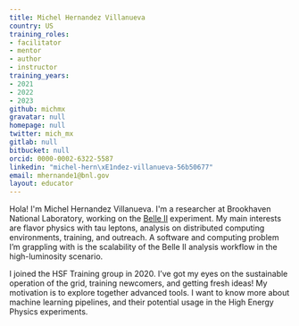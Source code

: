 ```yaml
---
title: Michel Hernandez Villanueva
country: US
training_roles:
- facilitator
- mentor
- author
- instructor
training_years:
- 2021
- 2022
- 2023
github: michmx
gravatar: null
homepage: null
twitter: mich_mx
gitlab: null
bitbucket: null
orcid: 0000-0002-6322-5587
linkedin: "michel-hern\xE1ndez-villanueva-56b50677"
email: mhernande1@bnl.gov
layout: educator
---
```


<!-- markdown-link-check-disable-next-line -->
Hola! I'm Michel Hernandez Villanueva. I'm a researcher at Brookhaven National Laboratory, working on the [Belle II](https://belle2.jp) experiment.
My main interests are flavor physics with tau leptons, analysis on distributed computing environments, training, and outreach.
A software and computing problem I’m grappling with is the scalability of the Belle II analysis workflow in the high-luminosity scenario.

I joined the HSF Training group in 2020. I’ve got my eyes on the sustainable operation of the grid, training newcomers, and getting fresh ideas!
My motivation is to explore together advanced tools. I want to know more about machine learning pipelines, and their potential usage in the High Energy Physics experiments.





